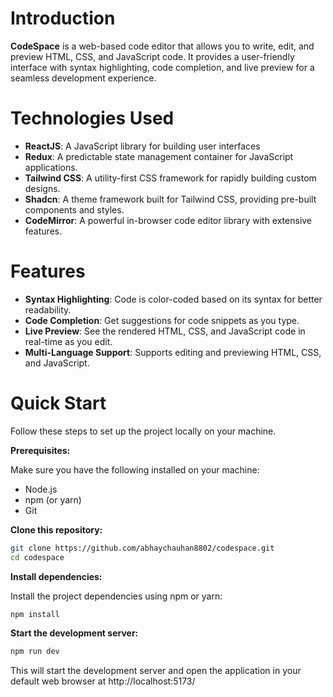 # Introduction

**CodeSpace** is a web-based code editor that allows you to write, edit, and preview HTML, CSS, and JavaScript code. It provides a user-friendly interface with syntax highlighting, code completion, and live preview for a seamless development experience.

# Technologies Used

- **ReactJS**: A JavaScript library for building user interfaces
- **Redux**: A predictable state management container for JavaScript applications.
- **Tailwind CSS**: A utility-first CSS framework for rapidly building custom designs.
- **Shadcn**: A theme framework built for Tailwind CSS, providing pre-built components and styles.
- **CodeMirror**: A powerful in-browser code editor library with extensive features.

# Features

- **Syntax Highlighting**: Code is color-coded based on its syntax for better readability.
- **Code Completion**: Get suggestions for code snippets as you type.
- **Live Preview**: See the rendered HTML, CSS, and JavaScript code in real-time as you edit.
- **Multi-Language Support**: Supports editing and previewing HTML, CSS, and JavaScript.

# Quick Start

Follow these steps to set up the project locally on your machine.

**Prerequisites:**

Make sure you have the following installed on your machine:

- Node.js
- npm (or yarn)
- Git

**Clone this repository:**

```bash
git clone https://github.com/abhaychauhan8802/codespace.git
cd codespace
```

**Install dependencies:**

Install the project dependencies using npm or yarn:

```bash
npm install
```

**Start the development server:**

```Bash
npm run dev
```

This will start the development server and open the application in your default web browser at http://localhost:5173/
